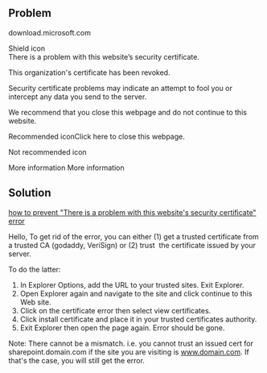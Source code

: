  
## Problem 


download.microsoft.com


Shield icon  
There is a problem with this website’s security certificate.


This organization's certificate has been revoked.


Security certificate problems may indicate an attempt to fool you or intercept any data you send to the server.  
   
We recommend that you close this webpage and do not continue to this website.  

   
Recommended iconClick here to close this webpage. 
 
   
Not recommended icon 
 
    

More information  More information  


## Solution

[how to prevent "There is a problem with this website's security certificate" error](https://social.technet.microsoft.com/Forums/zh-CN/46c8bf9f-97ea-498c-b153-eeca9cafa716/how-to-prevent-there-is-a-problem-with-this-websites-security-certificate-error?forum=winserversecurity)

Hello,
To get rid of the error, you can either (1) get a trusted certificate from a trusted CA (godaddy, VeriSign) or
 (2) trust  the certificate issued by your server.
 
To do the latter:

1. In Explorer Options, add the URL to your trusted sites. Exit Explorer.
2. Open Explorer again and navigate to the site and click continue to this Web site.
3. Click on the certificate error then select view certificates.
4. Click install certificate and place it in your trusted certificates authority.
5. Exit Explorer then open the page again. Error should be gone.

Note: There cannot be a mismatch. i.e. you cannot trust an issued cert for sharepoint.domain.com if the site you 
are visiting is www.domain.com. If that's the case, you will still get the error.







 
